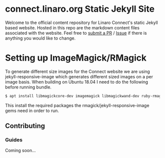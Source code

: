 # connect.linaro.org Static Jekyll Site

Welcome to the official content repository for Linaro Connect's static Jekyll based website.
Hosted in this repo are the markdown content files associated with the website. Feel free to [submit a 
PR](https://github.com/linaro/connect/pulls) / [Issue](https://github.com/Linaro/connect/issues/new) if there is anything you would like to change.



# Setting up ImageMagick/RMagick
To generate different size images for the Connect website we are using jekyll-responsive-image which generates different sized images on a per image basis.
When building on Ubuntu 18.04 I need to do the following before running bundle.

```bash
$ apt install libmagickcore-dev imagemagick libmagickwand-dev ruby-rmagick
```

This install the required packages the rmagick/jekyll-responsive-image gems need in order to run.


## Contributing
### Guides

Coming soon...
